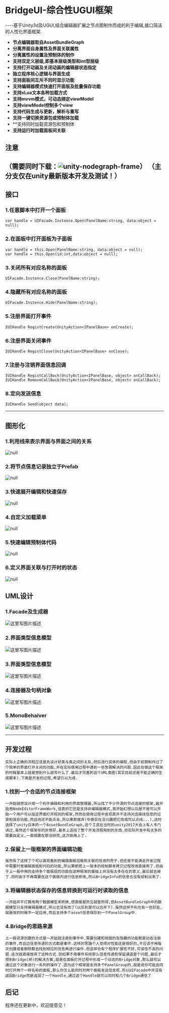 BridgeUI-综合性UGUI框架
=====================

----基于Unity3d及UGUI,结合编辑器扩展之节点图制作而成的利于编辑,接口简洁的人性化界面框架.

- **节点编辑器取自AssetBundleGraph**
- **分离界面自身属性及界面关联属性**
- **分离属性的设置及预制体的制作**
- **支持双定义层级,即基本层级类型和int型层级**
- **支持打开动画及关闭动画的编辑器状态指定**
- **独立程序核心逻辑与界面生成**
- **支持面板间互斥不同时显示功能**
- **支持编辑器模式快速打开面板及批量保存功能**
- **支持xLua文本各种加载方式**
- **支持mvvm模式，可动态绑定viewModel**
- **支持viewModel控制多个view**
- **支持代码生成与更新，解析与重写**
- **支持一键切换资源包或预制体加载**
- **支持同时加载资源包和预制体
- **支持运行时加载面板间关联**

## 注意
（需要同时下载：![unity-nodegraph-frame](https://github.com/zouhunter/unity-nodegraph-frame.git)）
（主分支仅在unity最新版本开发及测试！）
-------------------
## 接口

### 1.任意脚本中打开一个面板
```
var handle = UIFacade.Instence.Open(PanelName:string, data:object = null);
```
### 2.在面板中打开面板为子面板
```
var handle = this.Open(PanelName:string, data:object = null);
var handle = this.Open(id:int,data:object = null);
```
### 3.关闭所有对应名称的面板
```
UIFacade.Instence.Close(PanelName:string);
```
### 4.隐藏所有对应名称的面板
```
UIFacade.Instence.Hide(PanelName:string);
```
### 5.注册界面打开事件
```
IUIHandle RegistCreate(UnityAction<IPanelBase> onCreate);
```
### 6.注册界面关闭事件
```
IUIHandle RegistClose(UnityAction<IPanelBase> onClose);
```
### 7.注册与注销界面信息回调
```
IUIHandle RegistCallBack(UnityAction<IPanelBase, object> onCallBack);
IUIHandle RemoveCallBack(UnityAction<IPanelBase, object> onCallBack);
```
### 8.定向发送信息
```
IUIHandle Send(object data);
```
----------
## 图形化
### 1.利用线来表示界面与界面之间的关系
![null](Pics/6.png)
### 2.将节点信息记录独立于Prefab
![null](Pics/5.png)
### 3.快速展开编辑和快速保存
![null](Pics/1.png)
### 4.自定义加载菜单
![null](Pics/2.png)
### 5.快速编辑预制体代码
![null](Pics/3.png)
### 6.定义界面关联与打开时的状态
![null](Pics/4.png)


## UML设计
### 1.Facade及生成器
![这里写图片描述](http://img.blog.csdn.net/20171130154610208?watermark/2/text/aHR0cDovL2Jsb2cuY3Nkbi5uZXQvdGFua2VyaHVudGVy/font/5a6L5L2T/fontsize/400/fill/I0JBQkFCMA==/dissolve/70/gravity/SouthEast)
### 2.界面类型信息模型
![这里写图片描述](http://img.blog.csdn.net/20171130153029930?watermark/2/text/aHR0cDovL2Jsb2cuY3Nkbi5uZXQvdGFua2VyaHVudGVy/font/5a6L5L2T/fontsize/400/fill/I0JBQkFCMA==/dissolve/70/gravity/SouthEast)
### 3.界面类型信息模型
![这里写图片描述](http://img.blog.csdn.net/20171130153058811?watermark/2/text/aHR0cDovL2Jsb2cuY3Nkbi5uZXQvdGFua2VyaHVudGVy/font/5a6L5L2T/fontsize/400/fill/I0JBQkFCMA==/dissolve/70/gravity/SouthEast)
### 4.连接器及句柄对象
![这里写图片描述](http://img.blog.csdn.net/20171130162312690?watermark/2/text/aHR0cDovL2Jsb2cuY3Nkbi5uZXQvdGFua2VyaHVudGVy/font/5a6L5L2T/fontsize/400/fill/I0JBQkFCMA==/dissolve/70/gravity/SouthEast)
### 5.MonoBehaiver
![这里写图片描述](http://img.blog.csdn.net/20171130172145613?watermark/2/text/aHR0cDovL2Jsb2cuY3Nkbi5uZXQvdGFua2VyaHVudGVy/font/5a6L5L2T/fontsize/400/fill/I0JBQkFCMA==/dissolve/70/gravity/SouthEast)


----------
## 开发过程
    实际上正确的流程应该是先设计好类与类之间的关系,然后进行具体的编程,但由于前期制作过了个简单的界面打开关闭的功能,并在实际使用过程中遇到一些急需解决的问题.因此在做这个框架的时候基本上就是想到什么就写什么了.最后才完善的这个UML类图(其实目前还是不能正确的生成脚本).下面是开发的过程,希望引以为戒.
### 1.找到一个合适的节点连接框架
    一开始就想设计成一个利于编辑和利用的界面管理器,所以找了不少开源的节点连接的框架,最开始用NodeEditorFrameWork,说真的它还能支持非编辑器模式,我开始幻想以后是不是可以开始一个用户可以指定界面打开规则的框架,然而在使用过程中发现其并不支持对连接线信息的记录和保存功能,而且线还不能点击,所以果断放弃(毕竟实在没兴趣把它改成可以点线...),这时选择了unity日本的一个AssetBundleGraph,这个工具在当时的unity2017大会上有人专门讲过,虽然这个框架写的非常好,基本上涵括了整个开发流程用到的东西,但实际开发中有太多的需要自定义,一直搁置在那没研究,这次倒用上了.
### 2.保留上一版框架的界面编辑功能
    虽然有了这样了个可以直观看到的编辑面板加载和关联的信息的壳子,但还是不能满足开发过程中需要时常编辑面板和代码的功能,所以果断把上一版本的绘制脚本拷贝过程改改直接用了.但由于上一板中用的支持多个面板组的功能在这种框架的基础上并没有太多存在的意义,最后就去掉了.同时由于不再需要在这个面板内进行信息修改,所以BridgeInfo的信息也没有绘制出来了.
### 3.将编辑器状态保存的信息转换到可运行时读取的信息
    一开始并不打算用两个数据模型来转换,想直接是所见就是所得,但AssetBundleGraph中的数据模型只支持编辑器模式,所以也没有改了(以后到是可以合并下).虽然这样不利也有一些好处,就是改的时候不一定应用,而且支持多个asset信息保存到一个PanelGroup中.
### 4.Bridge的思路来源
    上一板资源创建的方式是一开始就注册到事件中,需要创建和销毁的及隐藏的功能都是动态注册的事件,而且边信息传递的方式都是事件.这样的思路个人觉得对性能还是很好的,不应该不用每次创建或者删除都去找到相应的信息再进行操作.但这样也有个程序扩展性不好,可读性不高的问题.这次就直接放弃了这种方式.但如果不用事件系统那么信息传递和保留通道是个问题,最后才想到Bridge(桥)的解决方案,就是在面板打开过程中形成一个动态的Bridge对象,那么就可以通过这个对象进行一系列的操作了.因为这个框架是支持多个PanelGroup的,就是说你可能会同时打开两个一样名称的面板,那么你怎么能同时对两个面板发送信息呢.所以UIFacade中并没有返回Bridge而是返回了一个Handle,通过这个Handle就可以同时和几个Bridge通信了

## 后记
程序还在更新中，欢迎提意见！
